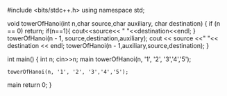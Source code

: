 #include <bits/stdc++.h>
using namespace std;

void towerOfHanoi(int n,char source,char auxiliary, char destination) 
{
  if (n == 0) return;
  if(n==1){
    cout<<source<<  " "<<destination<<endl;
  }
    towerOfHanoi(n - 1, source,destination,auxiliary);
    cout << source <<" "<< destination << endl;
    towerOfHanoi(n - 1,auxiliary,source,destination);
}
    
int main()
{
    int n;
    cin>>n;
 main
    towerOfHanoi(n, '1', '2', '3','4','5');

    towerOfHanoi(n, '1', '2', '3','4','5');
 main
    return 0;
}
